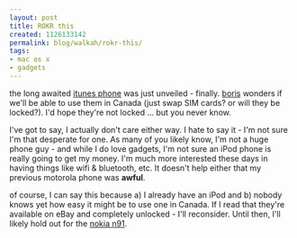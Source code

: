 ```yaml
---
layout: post
title: ROKR this
created: 1126133142
permalink: blog/walkah/rokr-this/
tags:
- mac os x
- gadgets
---
```

<p>the long awaited <a href="http://www.apple.com/itunes/mobile/" title="Apple mobile itunes">itunes phone</a> was just unveiled - finally. <a href="http://www.bmannconsulting.com/node/1550" title="Boris Mann on the ROKR">boris</a> wonders if we'll be able to use them in Canada (just swap SIM cards? or will they be locked?). I'd hope they're not locked ... but you never know.</p>

<p>I've got to say, I actually don't care either way. I hate to say it - I'm not sure I'm that desperate for one. As many of you likely know, I'm not a huge phone guy - and while I do love gadgets, I'm not sure an iPod phone is really going to get my money. I'm much more interested these days in having things like wifi & bluetooth, etc. It doesn't help either that my previous motorola phone was <strong>awful</strong>.</p>

<p>of course, I can say this because a) I already have an iPod and b) nobody knows yet how easy it might be to use one in Canada. If I read that they're available on eBay and completely unlocked - I'll reconsider. Until then, I'll likely hold out for the <a href="http://www.nokia.com/n91">nokia n91</a>.</p>
